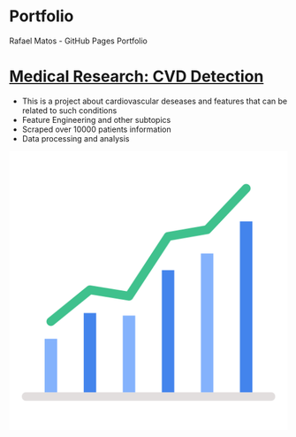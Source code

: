 # Portfolio
Rafael Matos - GitHub Pages Portfolio

# [Medical Research: CVD Detection](https://www.kaggle.com/cdabakoglu/heart-disease-classifications-machine-learning)
* This is a project about cardiovascular deseases and features that can be related to such conditions
* Feature Engineering and other subtopics
* Scraped over 10000 patients information
* Data processing and analysis

![](https://github.com/rafaelportm/Portfolio/blob/main/images/unnamed.png)

